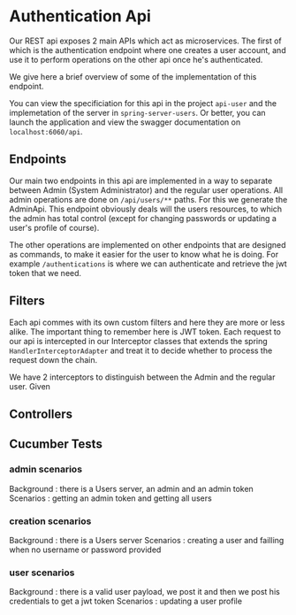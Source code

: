 # Authentication Api
Our REST api exposes 2 main APIs which act as microservices. The first of which is the authentication endpoint where one creates a user account, and use it to perform operations on the other api once he's authenticated.

We give here a brief overview of some of the implementation of this endpoint.

You can view the specificiation for this api in the project `api-user` and the implemetation of the server in `spring-server-users`. Or better, you can launch the application and view the swagger documentation on `localhost:6060/api`.

## Endpoints
Our main two endpoints in this api are implemented in a way to separate between Admin (System Administrator) and the regular user operations. All admin operations are done on `/api/users/**` paths. For this we generate the AdminApi. This endpoint obviously deals will the users resources, to which the admin has total control (except for changing passwords or updating a user's profile of course).

The other operations are implemented on other endpoints that are designed as commands, to make it easier for the user to know what he is doing. For example `/authentications` is where we can authenticate and retrieve the jwt token that we need.

## Filters
Each api commes with its own custom filters and here they are more or less alike. The important thing to remember here is JWT token. Each request to our api is intercepted in our Interceptor classes that extends the spring `HandlerInterceptorAdapter` and treat it to decide whether to process the request down the chain.

We have 2 interceptors to distinguish between the Admin and the regular user. Given 

## Controllers

## Cucumber Tests
### admin scenarios
Background : there is a Users server, an admin and an admin token
Scenarios : getting an admin token and getting all users
### creation scenarios
Background : there is a Users server
Scenarios : creating a user and failling when no username or password provided
### user scenarios
Background : there is a valid user payload, we post it and then we post his credentials to get a jwt token
Scenarios : updating a user profile
